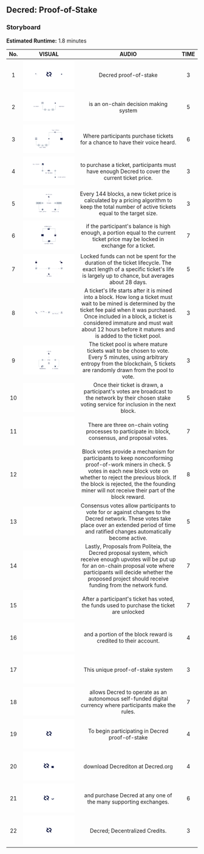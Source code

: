 

## Decred: Proof-of-Stake

### Storyboard
**Estimated Runtime:** 1.8 minutes

No. | VISUAL | AUDIO | TIME
:-: | :----: | :---: | :--:
1 | ![Shot 1](../decredStakeVoting/img/shot_1.svg) | Decred proof-of-stake | 3 
2 | ![Shot 2](../decredStakeVoting/img/shot_2.svg) | is an on-chain decision making system | 5 
3 | ![Shot 3](../decredStakeVoting/img/shot_3.svg) | Where participants purchase tickets for a chance to have their voice heard. | 6 
4 | ![Shot 4](../decredStakeVoting/img/shot_4.svg) | to purchase a ticket, participants must have enough Decred to cover the current ticket price. | 3 
5 | ![Shot 5](../decredStakeVoting/img/shot_5.svg) | Every 144 blocks, a new ticket price is calculated by a pricing algorithm to keep the total number of active tickets equal to the target size. | 3 
6 | ![Shot 6](../decredStakeVoting/img/shot_6.svg) | if the participant's balance is high enough, a portion equal to the current ticket price may be locked in exchange for a ticket. | 7
7 | ![Shot 7](../decredStakeVoting/img/shot_7.svg) | Locked funds can not be spent for the duration of the ticket lifecycle. The exact length of a specific ticket's life is largely up to chance, but averages about 28 days. | 5 
8 | ![Shot 8](../decredStakeVoting/img/shot_8.svg) | A ticket's life starts after it is mined into a block. How long a ticket must wait to be mined is determined by the ticket fee paid when it was purchased. Once included in a block, a ticket is considered immature and must wait about 12 hours before it matures and is added to the ticket pool. | 3 
9 |  ![Shot 9](../decredStakeVoting/img/shot_9.svg) | The ticket pool is where mature tickets wait to be chosen to vote. Every 5 minutes, using arbitrary entropy from the blockchain, 5 tickets are randomly drawn from the pool to vote. | 3
10 | ![Shot 10](../decredStakeVoting/img/shot_10.svg) | Once their ticket is drawn, a participant's votes are broadcast to the network by their chosen stake voting service for inclusion in the next block. | 5
11 | ![Shot 11](../decredStakeVoting/img/shot_11.svg) | There are three on-chain voting processes to participate in: block, consensus, and proposal votes. | 7 
12 | ![Shot 12](../decredStakeVoting/img/shot_12.svg) | Block votes provide a mechanism for participants to keep nonconforming proof-of-work miners in check. 5 votes in each new block vote on whether to reject the previous block. If the block is rejected, the the founding miner will not receive their part of the block reward. | 8 
13 | ![Shot 13](../decredStakeVoting/img/shot_13.svg) | Consensus votes allow participants to vote for or against changes to the Decred network.  These votes take place over an extended period of time and ratified changes automatically become active. | 5 
14 | ![Shot 14](../decredStakeVoting/img/shot_14.svg) | Lastly, Proposals from Politeia, the Decred proposal system, which receive enough upvotes will be put up for an on-chain proposal vote where participants will decide whether the proposed project should receive funding from the network fund. | 7
15 |  ![Shot 15](../decredStakeVoting/img/shot_15.svg) | After a participant's ticket has voted, the funds used to purchase the ticket are unlocked | 7 
16 | ![Shot 16](../decredStakeVoting/img/shot_16.svg) | and a portion of the block reward is credited to their account. | 4
17 | ![Shot 17](../decredStakeVoting/img/shot_17.svg) | This unique proof-of-stake system | 3 
18 | ![Shot 18](../decredStakeVoting/img/shot_18.svg) | allows Decred to operate as an autonomous self-funded digital currency where participants make the rules. | 7 
19 | ![Shot 19](../decredStakeVoting/img/shot_19.svg) | To begin participating in Decred proof-of-stake | 4 
20 |  ![Shot 20](../decredStakeVoting/img/shot_20.svg) | download Decrediton at Decred.org  | 4 
21 |  ![Shot 21](../decredStakeVoting/img/shot_21.svg) | and purchase Decred at any one of the many supporting exchanges. | 6
22 | ![Shot 22](../decredStakeVoting/img/shot_22.svg) | Decred; Decentralized Credits. | 3
